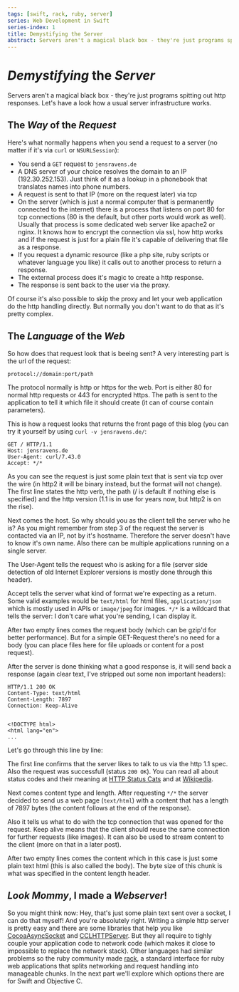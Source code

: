 ```yaml
---
tags: [swift, rack, ruby, server]
series: Web Development in Swift
series-index: 1
title: Demystifying the Server
abstract: Servers aren't a magical black box - they're just programs spitting out http responses. Let's have a look how a usual server infrastructure works.
---
```


# _Demystifying_ the _Server_

Servers aren't a magical black box - they're just programs spitting out http responses. Let's have a look how a usual server infrastructure works.

## The _Way_ of the _Request_

Here's what normally happens when you send a request to a server (no matter if it's via `curl` or `NSURLSession`):

- You send a `GET` request to `jensravens.de`
- A DNS server of your choice resolves the domain to an IP (192.30.252.153). Just think of it as a lookup in a phonebook that translates names into phone numbers.
- A request is sent to that IP (more on the request later) via tcp
- On the server (which is just a normal computer that is permanently connected to the internet) there is a process that listens on port 80 for tcp connections (80 is the default, but other ports would work as well). Usually that process is some dedicated web server like apache2 or nginx. It knows how to encrypt the connection via ssl, how http works and if the request is just for a plain file it's capable of delivering that file as a response.
- If you request a dynamic resource (like a php site, ruby scripts or whatever language you like) it calls out to another process to return a response.
- The external process does it's magic to create a http response.
- The response is sent back to the user via the proxy.

Of course it's also possible to skip the proxy and let your web application do the http handling directly. But normally you don't want to do that as it's pretty complex.

## The _Language_ of the _Web_

So how does that request look that is beeing sent? A very interesting part is the url of the request:

```
protocol://domain:port/path
```

The protocol normally is http or https for the web. Port is either 80 for normal http requests or 443 for encrypted https. The path is sent to the application to tell it which file it should create (it can of course contain parameters).

This is how a request looks that returns the front page of this blog (you can try it yourself by using `curl -v jensravens.de/`:

```
GET / HTTP/1.1
Host: jensravens.de
User-Agent: curl/7.43.0
Accept: */*
```

As you can see the request is just some plain text that is sent via tcp over the wire (in http2 it will be binary instead, but the format will not change). The first line states the http verb, the path (/ is default if nothing else is specified) and the http version (1.1 is in use for years now, but http2 is on the rise).

Next comes the host. So why should you as the client tell the server who he is? As you might remember from step 3 of the request the server is contacted via an IP, not by it's hostname. Therefore the server doesn't have to know it's own name. Also there can be multiple applications running on a single server.

The User-Agent tells the request who is asking for a file (server side detection of old Internet Explorer versions is mostly done through this header).

Accept tells the server what kind of format we're expecting as a return. Some valid examples would be `text/html` for html files, `application/json` which is mostly used in APIs or `image/jpeg` for images. `*/*` is a wildcard that tells the server: I don't care what you're sending, I can display it.

After two empty lines comes the request body (which can be gzip'd for better performance). But for a simple GET-Request there's no need for a body (you can place files here for file uploads or content for a post request).

After the server is done thinking what a good response is, it will send back a response (again clear text, I've stripped out some non important headers):

```
HTTP/1.1 200 OK
Content-Type: text/html
Content-Length: 7897
Connection: Keep-Alive


<!DOCTYPE html>
<html lang="en">
...
```

Let's go through this line by line:

The first line confirms that the server likes to talk to us via the http 1.1 spec. Also the request was successfull (status `200 OK`). You can read all about status codes and their meaning at [HTTP Status Cats](https://www.flickr.com/photos/girliemac/sets/72157628409467125/) and at [Wikipedia](https://en.wikipedia.org/wiki/List_of_HTTP_status_codes).

Next comes content type and length. After requesting `*/*` the server decided to send us a web page (`text/html`) with a content that has a length of 7897 bytes (the content follows at the end of the response).

Also it tells us what to do with the tcp connection that was opened for the request. Keep alive means that the client should reuse the same connection for further requests (like images). It can also be used to stream content to the client (more on that in a later post).

After two empty lines comes the content which in this case is just some plain text html (this is also called the body). The byte size of this chunk is what was specified in the content length header.

## _Look Mommy_, I made a _Webserver_!

So you might think now: Hey, that's just some plain text sent over a socket, I can do that myself! And you're absolutely right. Writing a simple http server is pretty easy and there are some libraries that help you like [CocoaAsyncSocket](https://github.com/robbiehanson/CocoaAsyncSocket) and [CCLHTTPServer](https://github.com/cocodelabs/CCLHTTPServer). But they all require to tighly couple your application code to network code (which makes it close to impossible to replace the network stack). Other languages had similar problems so the ruby community made [rack](http://rack.github.io/), a standard interface for ruby web applications that splits networking and request handling into manageable chunks. In the next part we'll explore which options there are for Swift and Objective C.
